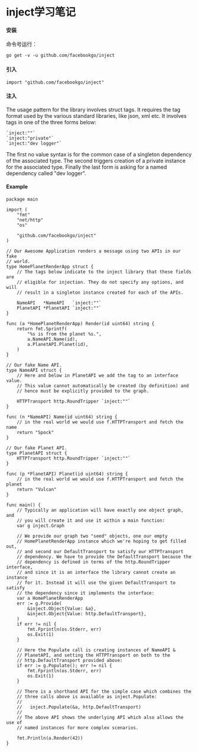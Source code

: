 # inject学习笔记

#### 安装
命令号运行：
 
    go get -v -u github.com/facebookgo/inject

#### 引入
    import "github.com/facebookgo/inject"
#### 注入
The usage pattern for the library involves struct tags. It requires the tag format used by the various standard libraries, like json, xml etc. It involves tags in one of the three forms below:
 
    `inject:""`
    `inject:"private"`
    `inject:"dev logger"`
 
The first no value syntax is for the common case of a singleton dependency of the associated type. The second triggers creation of a private instance for the associated type. Finally the last form is asking for a named dependency called "dev logger".
#### Example
    package main

    import (
        "fmt"
        "net/http"
        "os"

        "github.com/facebookgo/inject"
    )

    // Our Awesome Application renders a message using two APIs in our fake
    // world.
    type HomePlanetRenderApp struct {
        // The tags below indicate to the inject library that these fields are
        // eligible for injection. They do not specify any options, and will
        // result in a singleton instance created for each of the APIs.

        NameAPI   *NameAPI   `inject:""`
        PlanetAPI *PlanetAPI `inject:""`
    }

    func (a *HomePlanetRenderApp) Render(id uint64) string {
        return fmt.Sprintf(
            "%s is from the planet %s.",
            a.NameAPI.Name(id),
            a.PlanetAPI.Planet(id),
        )
    }

    // Our fake Name API.
    type NameAPI struct {
        // Here and below in PlanetAPI we add the tag to an interface value.
        // This value cannot automatically be created (by definition) and
        // hence must be explicitly provided to the graph.

        HTTPTransport http.RoundTripper `inject:""`
    }

    func (n *NameAPI) Name(id uint64) string {
        // in the real world we would use f.HTTPTransport and fetch the name
        return "Spock"
    }

    // Our fake Planet API.
    type PlanetAPI struct {
        HTTPTransport http.RoundTripper `inject:""`
    }

    func (p *PlanetAPI) Planet(id uint64) string {
        // in the real world we would use f.HTTPTransport and fetch the planet
        return "Vulcan"
    }

    func main() {
        // Typically an application will have exactly one object graph, and
        // you will create it and use it within a main function:
        var g inject.Graph

        // We provide our graph two "seed" objects, one our empty
        // HomePlanetRenderApp instance which we're hoping to get filled out,
        // and second our DefaultTransport to satisfy our HTTPTransport
        // dependency. We have to provide the DefaultTransport because the
        // dependency is defined in terms of the http.RoundTripper interface,
        // and since it is an interface the library cannot create an instance
        // for it. Instead it will use the given DefaultTransport to satisfy
        // the dependency since it implements the interface:
        var a HomePlanetRenderApp
        err := g.Provide(
            &inject.Object{Value: &a},
            &inject.Object{Value: http.DefaultTransport},
        )
        if err != nil {
            fmt.Fprintln(os.Stderr, err)
            os.Exit(1)
        }

        // Here the Populate call is creating instances of NameAPI &
        // PlanetAPI, and setting the HTTPTransport on both to the
        // http.DefaultTransport provided above:
        if err := g.Populate(); err != nil {
            fmt.Fprintln(os.Stderr, err)
            os.Exit(1)
        }

        // There is a shorthand API for the simple case which combines the
        // three calls above is available as inject.Populate:
        //
        //   inject.Populate(&a, http.DefaultTransport)
        //
        // The above API shows the underlying API which also allows the use of
        // named instances for more complex scenarios.

        fmt.Println(a.Render(42))
    }